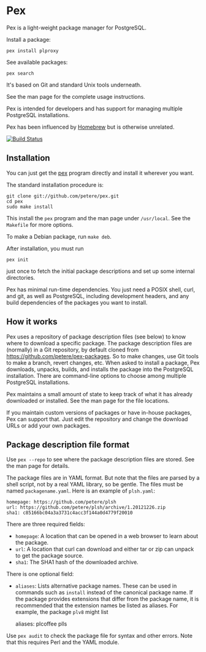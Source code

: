 # Pex

Pex is a light-weight package manager for PostgreSQL.

Install a package:

    pex install plproxy

See available packages:

    pex search

It's based on Git and standard Unix tools underneath.

See the man page for the complete usage instructions.

Pex is intended for developers and has support for managing multiple PostgreSQL installations.

Pex has been influenced by [Homebrew](http://mxcl.github.com/homebrew/) but is otherwise unrelated.

[![Build Status](https://secure.travis-ci.org/petere/pex.png)](http://travis-ci.org/petere/pex)

## Installation

You can just get the [pex](https://raw.github.com/petere/pex/master/pex) program directly and install it wherever you want.

The standard installation procedure is:

    git clone git://github.com/petere/pex.git
    cd pex
    sudo make install

This install the `pex` program and the man page under `/usr/local`. See the `Makefile` for more options.

To make a Debian package, run `make deb`.

After installation, you must run

    pex init

just once to fetch the initial package descriptions and set up some internal directories.

Pex has minimal run-time dependencies.  You just need a POSIX shell, curl, and git, as well as PostgreSQL, including development headers, and any build dependencies of the packages you want to install.

## How it works

Pex uses a repository of package description files (see below) to know where to download a specific package.  The package description files are (normally) in a Git repository, by default cloned from https://github.com/petere/pex-packages.  So to make changes, use Git tools to make a branch, revert changes, etc.  When asked to install a package, Pex downloads, unpacks, builds, and installs the package into the PostgreSQL installation.  There are command-line options to choose among multiple PostgreSQL installations.

Pex maintains a small amount of state to keep track of what it has already downloaded or installed.  See the man page for the file locations.

If you maintain custom versions of packages or have in-house packages, Pex can support that.  Just edit the repository and change the download URLs or add your own packages.

## Package description file format

Use `pex --repo` to see where the package description files are stored.  See the man page for details.

The package files are in YAML format.  But note that the files are parsed by a shell script, not by a real YAML library, so be gentle. The files must be named `packagename.yaml`.  Here is an example of `plsh.yaml`:

    homepage: https://github.com/petere/plsh
    url: https://github.com/petere/plsh/archive/1.20121226.zip
    sha1: c85166bc04a3a3731c4acc3f144a0d4779f20010

There are three required fields:

* `homepage`: A location that can be opened in a web browser to learn about the package.
* `url`: A location that curl can download and either tar or zip can unpack to get the package source.
* `sha1`: The SHA1 hash of the downloaded archive.

There is one optional field:

* `aliases`: Lists alternative package names.  These can be used in commands such as `install` instead of the canonical package name.  If the package provides extensions that differ from the package name, it is recommended that the extension names be listed as aliases.  For example, the package `plv8` might list

    aliases: plcoffee plls

Use `pex audit` to check the package file for syntax and other errors. Note that this requires Perl and the YAML module.
